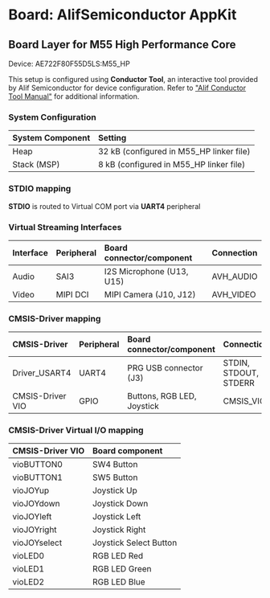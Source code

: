 # Board: AlifSemiconductor AppKit

## Board Layer for M55 High Performance Core

Device: AE722F80F55D5LS:M55_HP

This setup is configured using **Conductor Tool**, an interactive tool provided by Alif Semiconductor for device configuration.
Refer to ["Alif Conductor Tool Manual"](https://conductor.alifsemi.com/Alif_HTML_DCT_User_Help/Content/Help%20Manual.htm) for additional information.

### System Configuration

| System Component        | Setting
|:------------------------|:----------------------------------------
| Heap                    | 32 kB (configured in M55_HP linker file)
| Stack (MSP)             |  8 kB (configured in M55_HP linker file)

### STDIO mapping

**STDIO** is routed to Virtual COM port via **UART4** peripheral

### Virtual Streaming Interfaces

| Interface | Peripheral | Board connector/component | Connection
|:----------|:-----------|:--------------------------|:-----------
| Audio     | SAI3       | I2S Microphone (U13, U15) | AVH_AUDIO
| Video     | MIPI DCI   | MIPI Camera (J10, J12)    | AVH_VIDEO

### CMSIS-Driver mapping

| CMSIS-Driver        | Peripheral | Board connector/component  | Connection
|:--------------------|:-----------|:---------------------------|:---------------------
| Driver_USART4       | UART4      | PRG USB connector (J3)     | STDIN, STDOUT, STDERR
| CMSIS-Driver VIO    | GPIO       | Buttons, RGB LED, Joystick | CMSIS_VIO

### CMSIS-Driver Virtual I/O mapping

| CMSIS-Driver VIO  | Board component
|:------------------|:----------------------------
|vioBUTTON0         | SW4 Button
|vioBUTTON1         | SW5 Button
|vioJOYup           | Joystick Up
|vioJOYdown         | Joystick Down
|vioJOYleft         | Joystick Left
|vioJOYright        | Joystick Right
|vioJOYselect       | Joystick Select Button
|vioLED0            | RGB LED Red
|vioLED1            | RGB LED Green
|vioLED2            | RGB LED Blue
